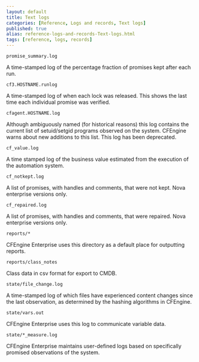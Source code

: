 ```yaml
---
layout: default
title: Text logs
categories: [Reference, Logs and records, Text logs]
published: true
alias: reference-logs-and-records-Text-logs.html
tags: [reference, logs, records]
---
```


`promise_summary.log`

A time-stamped log of the percentage fraction of promises kept after
each run.   

`cf3.HOSTNAME.runlog`

A time-stamped log of when each lock was released. This shows the last
time each individual promise was verified.   

`cfagent.HOSTNAME.log`

Although ambiguously named (for historical reasons) this log contains
the current list of setuid/setgid programs observed on the system.
CFEngine warns about new additions to this list. This log has been
deprecated.   

`cf_value.log`

A time stamped log of the business value estimated from the execution of
the automation system.   

`cf_notkept.log`

A list of promises, with handles and comments, that were not kept. Nova
enterprise versions only.   

`cf_repaired.log`

A list of promises, with handles and comments, that were repaired. Nova
enterprise versions only.   

`reports/*`

CFEngine Enterprise uses this directory as a default place for outputting
reports.   

`reports/class_notes`

Class data in csv format for export to CMDB.   

`state/file_change.log`

A time-stamped log of which files have experienced content changes since
the last observation, as determined by the hashing algorithms in
CFEngine.   

`state/vars.out`

CFEngine Enterprise uses this log to communicate variable data.   

`state/*_measure.log`

CFEngine Enterprise maintains user-defined logs based on specifically
promised observations of the system.
